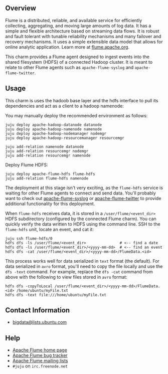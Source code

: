 ## Overview

Flume is a distributed, reliable, and available service for efficiently
collecting, aggregating, and moving large amounts of log data. It has a simple
and flexible architecture based on streaming data flows. It is robust and fault
tolerant with tunable reliability mechanisms and many failover and recovery
mechanisms. It uses a simple extensible data model that allows for online
analytic application. Learn more at [flume.apache.org](http://flume.apache.org).

This charm provides a Flume agent designed to ingest events into the shared
filesystem (HDFS) of a connected Hadoop cluster. It is meant to relate to
other Flume agents such as `apache-flume-syslog` and `apache-flume-twitter`.


## Usage

This charm is uses the hadoob base layer and the hdfs interface to pull its dependencies
and act as a client to a hadoop namenode:

You may manually deploy the recommended environment as follows:

    juju deploy apache-hadoop-datanode datanode
    juju deploy apache-hadoop-namenode namenode
    juju deploy apache-hadoop-nodemanager nodemgr
    juju deploy apache-hadoop-resourcemanager resourcemgr

    juju add-relation namenode datanode
    juju add-relation resourcemgr nodemgr
    juju add-relation resourcemgr namenode

Deploy Flume HDFS:

    juju deploy apache-flume-hdfs flume-hdfs
    juju add-relation flume-hdfs namenode

The deployment at this stage isn't very exciting, as the `flume-hdfs` service
is waiting for other Flume agents to connect and send data. You'll probably
want to check out
[apache-flume-syslog](https://jujucharms.com/apache-flume-syslog)
or
[apache-flume-twitter](https://jujucharms.com/apache-flume-twitter)
to provide additional functionality for this deployment.

When `flume-hdfs` receives data, it is stored in a `/user/flume/<event_dir>`
HDFS subdirectory (configured by the connected Flume charm). You can quickly
verify the data written to HDFS using the command line. SSH to the `flume-hdfs`
unit, locate an event, and cat it:

    juju ssh flume-hdfs/0
    hdfs dfs -ls /user/flume/<event_dir>               # <-- find a date
    hdfs dfs -ls /user/flume/<event_dir>/<yyyy-mm-dd>  # <-- find an event
    hdfs dfs -cat /user/flume/<event_dir>/<yyyy-mm-dd>/FlumeData.<id>

This process works well for data serialized in `text` format (the default).
For data serialized in `avro` format, you'll need to copy the file locally
and use the `dfs -text` command. For example, replace the `dfs -cat` command
from above with the following to view files stored in `avro` format:

    hdfs dfs -copyToLocal /user/flume/<event_dir>/<yyyy-mm-dd>/FlumeData.<id> /home/ubuntu/myFile.txt
    hdfs dfs -text file:///home/ubuntu/myFile.txt


## Contact Information

- <bigdata@lists.ubuntu.com>


## Help

- [Apache Flume home page](http://flume.apache.org/)
- [Apache Flume bug tracker](https://issues.apache.org/jira/browse/flume)
- [Apache Flume mailing lists](https://flume.apache.org/mailinglists.html)
- `#juju` on `irc.freenode.net`
